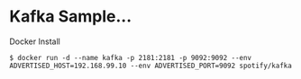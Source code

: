 # Kafka Sample...


Docker Install
```
$ docker run -d --name kafka -p 2181:2181 -p 9092:9092 --env ADVERTISED_HOST=192.168.99.10 --env ADVERTISED_PORT=9092 spotify/kafka
```